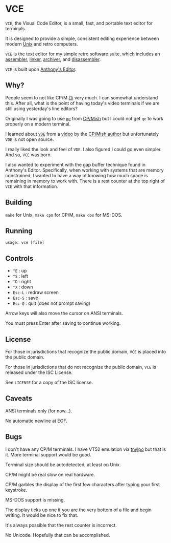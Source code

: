 VCE
===
`VCE`, the Visual Code Editor, is a small, fast, and
portable text editor for terminals.

It is designed to provide a simple, consistent editing
experience between modern
[Unix](https://www.openbsd.org/)
and retro computers.

`VCE` is the text editor for my simple retro software suite,
which includes an
[assembler](https://github.com/ibara/a80),
[linker](https://github.com/ibara/l80),
[archiver](https://github.com/ibara/ar80),
and
[disassembler](https://github.com/ibara/d80).

`VCE` is built upon
[Anthony's Editor](https://github.com/SirWumpus/ioccc-ae).

Why?
----
People seem to not like CP/M
[`ED`](http://www.cpm.z80.de/randyfiles/DRI/ED.pdf)
very much. I can somewhat understand this. After all, what
is the point of having today's video terminals if we are
still using yesterday's line editors?

Originally I was going to use
[`qe`](https://github.com/davidgiven/cpmish/blob/master/cpmtools/qe.c)
from
[CP/Mish](https://cowlark.com/cpmish/)
but I could not get `qe` to work properly on a modern
terminal.

I learned about
[`VDE`](https://sites.google.com/site/vdeeditor/Home)
from a
[video](https://www.youtube.com/watch?v=FGWshrMZcCc)
by the
[CP/Mish author](https://cowlark.com/)
but unfortunately `VDE` is not open source.

I really liked the look and feel of `VDE`. I also figured I
could go even simpler. And so, `VCE` was born.

I also wanted to experiment with the gap buffer technique
found in Anthony's Editor. Specifically, when working with
systems that are memory constrained, I wanted to have a way
of knowing how much space is remaining in memory to work
with. There is a rest counter at the top right of `VCE` with
that information.

Building
--------
`make` for Unix, `make cpm` for CP/M, `make dos` for MS-DOS.

Running
-------
```
usage: vce [file]
```

Controls
--------
* `^E`    : up
* `^S`    : left
* `^D`    : right
* `^X`    : down
* `Esc-L` : redraw screen
* `Esc-S` : save
* `Esc-Q` : quit (does not prompt saving)

Arrow keys will also move the cursor on ANSI terminals.

You must press Enter after saving to continue working.

License
-------
For those in jurisdictions that recognize the public domain,
`VCE` is placed into the public domain.

For those in jurisdictions that do not recognize the public
domain, `VCE` is released under the ISC License.

See `LICENSE` for a copy of the ISC license.

Caveats
-------
ANSI terminals only (for now...).

No automatic newline at EOF.

Bugs
----
I don't have any CP/M terminals. I have VT52 emulation via
[tnylpo](https://gitlab.com/gbrein/tnylpo)
but that is it. More terminal support would be good.

Terminal size should be autodetected, at least on Unix.

CP/M might be real slow on real hardware.

CP/M garbles the display of the first few characters after
typing your first keystroke.

MS-DOS support is missing.

The display ticks up one if you are the very bottom of a
file and begin writing. It would be nice to fix that.

It's always possible that the rest counter is incorrect.

No Unicode. Hopefully that can be accomplished.